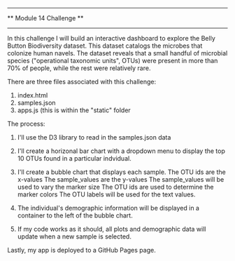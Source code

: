 ************************************************
**                   Module 14 Challenge      **
************************************************

In this challenge I will build an interactive dashboard to explore the Belly Button Biodiversity dataset.
This dataset catalogs the microbes that colonize human navels. The dataset reveals that a small handful of
microbial species ("operational taxonomic units", OTUs) were present in more than 70% of people, while the
rest were relatively rare.

There are three files associated with this challenge:
1. index.html
2. samples.json
3. apps.js (this is within the "static" folder

The process:
1. I'll use the D3 library to read in the samples.json data
2. I'll create a horizonal bar chart with a dropdown menu to display the top 10 OTUs found in a particular indvidual.
3. I'll create a bubble chart that displays each sample.
	The OTU ids are the x-values
	The sample_values are the y-values
	The sample_values will be used to vary the marker size
	The OTU ids are used to determine the marker colors
	The OTU labels will be used for the text values.

4. The individual's demographic information will be displayed in a container to the left of the bubble chart.
5. If my code works as it should, all plots and demographic data will update when a new sample is selected.

Lastly, my app is deployed to a GitHub Pages page.
    